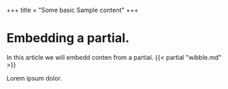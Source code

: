 +++
title = "Some basic Sample content"
+++

# Embedding a partial.
In this article we will embedd conten from a partial.
{{< partial "wibble.md" >}}

Lorem ipsum dolor.
